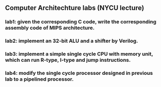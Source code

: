 ## Computer Architechture labs (NYCU lecture)
### lab1: given the corresponding C code, write the corresponding assembly code of MIPS architecture.
### lab2: implement an 32-bit ALU and a shifter by Verilog.
### lab3: implement a simple single cycle CPU with memory unit, which can run R-type, I-type and jump instructions.
### lab4: modify the single cycle processor designed in previous lab to a pipelined processor.
